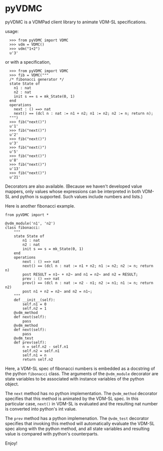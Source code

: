 # pyVDMC
pyVDMC is a VDMPad client library to animate VDM-SL specifications.

usage:

```
  >>> from pyVDMC import VDMC
  >>> vdm = VDMC()
  >>> vdm("1+2")
  u'3'
```

  or with a specification,

```
  >>> from pyVDMC import VDMC
  >>> fib = VDMC("""
  /* fibonacci generator */
  state State of 
    n1 : nat 
    n2 : nat 
    init s == s = mk_State(0, 1)
  end 
  operations 
    next : () ==> nat 
    next() == (dcl n : nat := n1 + n2; n1 := n2; n2 := n; return n);
  """)
  >>> fib("next()")
  u'1'
  >>> fib("next()")
  u'2'
  >>> fib("next()")
  u'3'
  >>> fib("next()")
  u'5'
  >>> fib("next()")
  u'8'
  >>> fib("next()")
  u'13'
  >>> fib("next()")
  u'21'
```

Decorators are also available.
(Because we haven't developed value mappers, only values whose expressions can be interpreted in both VDM-SL and python is supported. Such values include numbers and lists.)

Here is another fibonacci example.
```
from pyVDMC import *

@vdm_module('n1', 'n2')
class fibonacci:
    """
    state State of 
        n1 : nat
        n2 : nat
        init s == s = mk_State(0, 1)
    end
    operations
        next : () ==> nat
        next() == (dcl n : nat := n1 + n2; n1 := n2; n2 := n; return n)
        post RESULT = n1~ + n2~ and n1 = n2~ and n2 = RESULT;
        prev : () ==> nat
        prev() == (dcl n : nat := n2 - n1; n2 := n1; n1 := n; return n2)
        post n1 + n2 = n2~ and n2 = n1~;
    """
    def __init__(self):
        self.n1 = 0
        self.n2 = 1
    @vdm_method
    def next(self):
        pass
    @vdm_method
    def next(self):
        pass
    @vdm_test
    def prev(self):
        n = self.n2 - self.n1
        self.n2 = self.n1
        self.n1 = n
        return self.n2
```
Here, a VDM-SL spec of fibonacci numbers is embedded as a docstring of the python `fibonacci` class.
The arguments of the `@vdm_module` decorator are state variables to be associated with instance variables of the python object.

The `next` method has no python implementation.
The `@vdm_method` decorator specifies that this method is animated by the VDM-SL spec.
In this particular case, `next()` in VDM-SL is evaluated and the resulting nat number is converted into python's int value.

The `prev` method has a python implemenation.
The `@vdm_test` decorator specifies that invoking this method will automatically evaluate the VDM-SL spec along with the python method, and all state variables and resulting value is compared with python's counterparts.

Enjoy!

